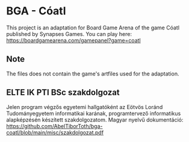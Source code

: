 # BGA - Cóatl

This project is an adaptation for Board Game Arena of the game Cóatl published by Synapses Games. You can play here: https://boardgamearena.com/gamepanel?game=coatl

## Note

The files does not contain the game's artfiles used for the adaptation.

## ELTE IK PTI BSc szakdolgozat

Jelen program végzős egyetemi hallgatóként az Eötvös Loránd Tudományegyetem informatikai karának, programtervező informatikus alapképzésén készített szakdolgozatom. Magyar nyelvű dokumentáció:
https://github.com/AbelTiborToth/bga-coatl/blob/main/misc/szakdolgozat.pdf
